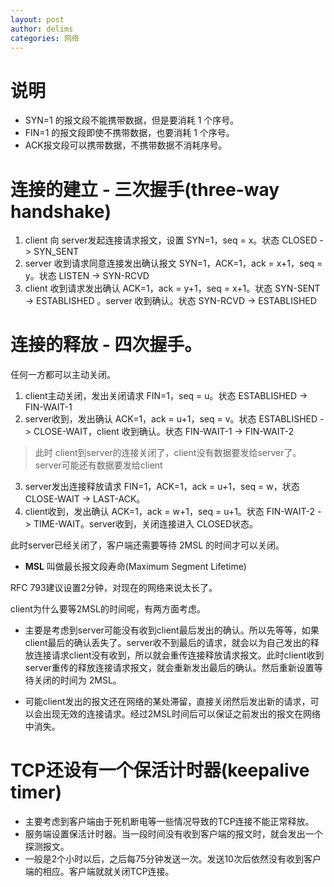 ```yaml
---
layout: post
author: delims
categories: 网络
---
```


# 说明

- SYN=1 的报文段不能携带数据，但是要消耗 1 个序号。
- FIN=1 的报文段即使不携带数据，也要消耗 1 个序号。
- ACK报文段可以携带数据，不携带数据不消耗序号。

# 连接的建立 - 三次握手(three-way handshake) 

1. client 向 server发起连接请求报文，设置 SYN=1，seq = x。状态 CLOSED -> SYN_SENT
2. server 收到请求同意连接发出确认报文 SYN=1，ACK=1，ack = x+1，seq = y。状态 LISTEN -> SYN-RCVD
3. client 收到请求发出确认 ACK=1，ack = y+1，seq = x+1。状态 SYN-SENT -> ESTABLISHED 。server 收到确认。状态 SYN-RCVD -> ESTABLISHED



# 连接的释放 - 四次握手。

任何一方都可以主动关闭。

1. client主动关闭，发出关闭请求 FIN=1，seq = u。状态 ESTABLISHED -> FIN-WAIT-1
2. server收到，发出确认 ACK=1，ack = u+1，seq = v。状态 ESTABLISHED -> CLOSE-WAIT，client 收到确认。状态 FIN-WAIT-1 -> FIN-WAIT-2

> 此时 client到server的连接关闭了，client没有数据要发给server了。server可能还有数据要发给client

3. server发出连接释放请求 FIN=1，ACK=1，ack = u+1，seq = w，状态 CLOSE-WAIT -> LAST-ACK。
4. client收到，发出确认 ACK=1，ack = w+1，seq = u+1。状态 FIN-WAIT-2 -> TIME-WAIT。server收到，关闭连接进入 CLOSED状态。


此时server已经关闭了，客户端还需要等待 2MSL 的时间才可以关闭。

- **MSL** 叫做最长报文段寿命(Maximum Segment Lifetime)

RFC 793建议设置2分钟，对现在的网络来说太长了。

client为什么要等2MSL的时间呢，有两方面考虑。

- 主要是考虑到server可能没有收到client最后发出的确认。所以先等等，如果client最后的确认丢失了。server收不到最后的请求，就会以为自己发出的释放连接请求client没有收到，所以就会重传连接释放请求报文。此时client收到server重传的释放连接请求报文，就会重新发出最后的确认。然后重新设置等待关闭的时间为 2MSL。

- 可能client发出的报文还在网络的某处滞留，直接关闭然后发出新的请求，可以会出现无效的连接请求。经过2MSL时间后可以保证之前发出的报文在网络中消失。

# TCP还设有一个保活计时器(keepalive timer)


- 主要考虑到客户端由于死机断电等一些情况导致的TCP连接不能正常释放。
- 服务端设置保活计时器。当一段时间没有收到客户端的报文时，就会发出一个探测报文。
- 一般是2个小时以后，之后每75分钟发送一次。发送10次后依然没有收到客户端的相应。客户端就就关闭TCP连接。

